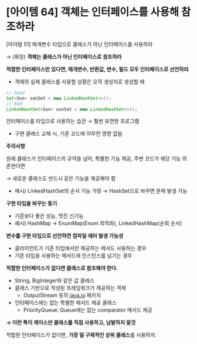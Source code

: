 # [아이템 64] 객체는 인터페이스를 사용해 참조하라

[아이템 51] 매개변수 타입으로 클래스가 아닌 인터페이스를 사용하라

→ (확장) **객체는 클래스가 아닌 인터페이스로 참조하라**

**적합한 인터페이스만 있다면, 매개변수, 반환값, 변수, 필드 모두 인터페이스로 선언하라**

- 객체의 실제 클래스를 사용할 상황은 오직 생성자로 생성할 때

```java
// Good
Set<Son> sonSet = new LinkedHashSet<>();
// Bad
LinkedHashSet<Son> sonSet = new LinkedHashSet<>();
```

인터페이스를 타입으로 사용하는 습관 → 훨씬 유연한 프로그램

- 구현 클래스 교체 시, 기존 코드에 아무런 영향 없음

**주의사항**

원래 클래스가 인터페이스의 규약을 넘어, 특별한 기능 제공, 주변 코드가 해당 기능 의존한다면

→ 새로운 클래스도 반드시 같은 기능을 제공해야 함

- 예시) LinkedHashSet의 순서 기능 가정 → HashSet으로 바꾸면 문제 발생 가능

**구현 타입을 바꾸는 동기**

- 기존보다 좋은 성능, 멋진 신기능
- 예시) HashMap → EnumMap(Enum 최적화), LinkedHashMap(순회 순서)

**변수를 구현 타입으로 선언하면 컴파일 에러 발생 가능성**

- 클라이언트가 기존 타입에서만 제공하는 메서드 사용하는 경우
- 기존 타입을 사용하는 메서드에 인스턴스를 넘기는 경우

**적합한 인터페이스가 없다면 클래스로 참조해야 한다.**

- String, BigInteger와 같은 값 클래스
- 클래스 기반으로 작성된 프레임워크가 제공하는 객체
    - OutputStream 등의 [java.io](http://java.io) 패키지
- 인터페이스에는 없는 특별한 메서드 제공 클래스
    - PriorityQueue: Queue에는 없는 comparator 메서드 제공

**→ 이런 특이 케이스만 클래스를 직접 사용하고, 남발하지 말것**

적합한 인터페이스가 없다면, **가장 덜 구체적인 상위 클래스**를 사용하자.